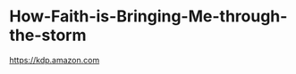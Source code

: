 How-Faith-is-Bringing-Me-through-the-storm
==========================================

https://kdp.amazon.com
